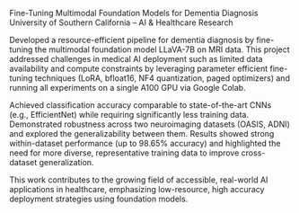 Fine-Tuning Multimodal Foundation Models for Dementia Diagnosis
University of Southern California – AI & Healthcare Research

Developed a resource-efficient pipeline for dementia diagnosis by fine-tuning the multimodal foundation model LLaVA-7B on MRI data. This project addressed challenges in medical AI deployment such as limited data availability and compute constraints by leveraging parameter efficient fine-tuning techniques (LoRA, bfloat16, NF4 quantization, paged optimizers) and running all experiments on a single A100 GPU via Google Colab.

Achieved classification accuracy comparable to state-of-the-art CNNs (e.g., EfficientNet) while requiring significantly less training data. Demonstrated robustness across two neuroimaging datasets (OASIS, ADNI) and explored the generalizability between them. Results showed strong within-dataset performance (up to 98.65% accuracy) and highlighted the need for more diverse, representative training data to improve cross-dataset generalization.

This work contributes to the growing field of accessible, real-world AI applications in healthcare, emphasizing low-resource, high accuracy deployment strategies using foundation models.
